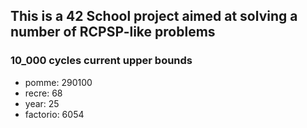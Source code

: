 ## This is a 42 School project aimed at solving a number of RCPSP-like problems

### 10_000 cycles current upper bounds

-   pomme: 290100
-   recre: 68
-   year: 25
-   factorio: 6054
